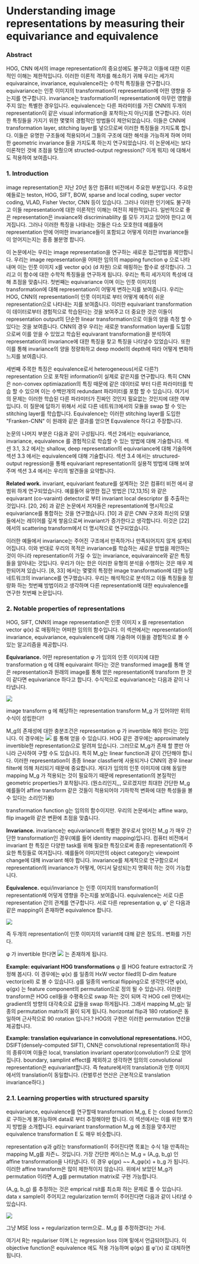 # Understanding image representations by measuring their equivariance and equivalence

### Abstract

HOG, CNN 에서의 image representation의 중요성에도 불구하고 이들에 대한 이론적인 이해는 제한적입니다. 이러한 이론적 격차를 해소하기 귀해 우리는 세가지 equivaraince, invariance, equivalence라는 수학적 특징들을 연구합니다. equivariance는 인풋 이미지의 transformation이 representation에 어떤 영향을 주는지를 연구합니다. invariance는 trasformation이 representation에 아무런 영향을 주지 않는 특별한 경우입니다. equivalence는 다른 파라미터를 가진 CNN의 두개의 representation이 같은 visual information을 포착하는지 아닌지를 연구합니다. 이러한 특징들을 가지기 위한 몇몇의 경험적인 방법들이 제안되었습니다. 이들은 CNN에 transformation layer, stitching layer를 넣으므로써 이러한 특징들을 가지도록 합니다. 이들은 유명한 구조들에 적용되어서 그들의 구조에 대한 해석을 가능하게 하며 어떠한 geometric invariance 들을 가지도록 하는지 연구되었습니다. 이 논문에서는 보다 이론적인 것에 초점을 맞췄으며 structed-output regression(? 이게 뭐지) 에 대해서도 적용하여 보여줍니다.

### 1. Introduction

image representation은 지난 20년 동안 컴퓨터 비전에서 주요한 부분입니다. 주요한 예들로는 teston, HOG, SIFT, BOW, sparse and local coding, super vector coding, VLAD, Fisher Vector, CNN 등이 있습니다. 그러나 이러한 인기에도 불구하고 이들 representation에 대한 이론적인 이해는 여전히 제한적입니다. 일반적으로 좋은 representation은 invaiance와 discriminablilty 를 모두 가지고 있어야 한다고 여겨집니다. 그러나 이러한 특징을 나태내는 것들은 다소 모호한데 예를들어 representation 안에 어떠한 invariance들이 포함되고 어떻게 이러한 invariance들이 얻어지는지는 종종 불분명 합니다.

이 논문에서는 우리는 image representation을 연구하는 새로운 접근방법을 제안합니다. 우리는 image representation을 어떠한 임의의 mapping function φ 으로 나타내며 이는 인풋 이미지 x를 vector φ(x) (d 차원) 으로 매핑하는 함수로 생각합니다. 그리고 이 함수에 대한 수학적 특징들을 연구하게 됩니다. 우리는 특히 세가지의 특성에 대해 초점을 맞춥니다. 첫번째는 equivariance 이며 이는 인풋 이미지의 transformation에 대해 representation이 어떻게 변하는지를 보여줍니다. 우리는 HOG, CNN의 representation이 인풋 이미지로 부터 어떻게 예측이 쉬운 representation으로 나타내는 지를 보여줍니다. 이러한 equivariant transformation이 데이터로부터 경험적으로 학습된다는 것을 보여주고 더 중요한 것은  이들이 representation output의 단순한 linear transformation으로 이들의 양을 측정 할 수 있다는 것을 보여줍니다. CNN의 경우 우리는 새로운 transformation layer를 도입함으로써 이를 얻을 수 있었고 학습된 equivarant transformation을 분석하여 representation의 invariance에 대한 특징을 찾고 특징을 나타낼수 있었습니다. 또한 이를 통해 invariance의 양을 정량화하고 deep model의 depth에 따라 어떻게 변화하느지를 보여줍니다.

세번째 주목한 특징은 equivalence로서 heterogeneous(서로 다른?) representation 으로 포착된 information이 실제로 같은지를 연구합니다. 특히 CNN은 non-convex optimiazation의 특징 때문에 같은 데이터로 부터 다른 파라미터를 학습 할 수 있으며 이는 수백만개의 redundant 파라미터를 포함 할 수 있습니다. 여기서의 문제는 이러한 학습된 다른 파라미터가 진짜인 것인지 필요없는 것인지에 대한 여부입니다. 이 질문에 답하기 위해서 서로 다른 네트워크에서의 모듈을 swap 할 수 잇는 stitching layer를 학습합니다. Equivalence는 이러한 stitching layer를 도입한 "Franken-CNN" 이 원래와 같은 결과를 얻으면 Equvalence 하다고 주장합니다.

논문의 나머지 부분은 다음과 같이 구성됩니다. 섹션 2에서는 equivariance, invariance, equivalence 를 경험적으로 학습할 수 있는 방법에 대해 기술합니다. 섹션 3.1, 3.2 에서는 
shallow, deep representation의 equivariance에 대해 기술하며 섹션 3.3 에서는 equivalence에 대해 기술합니다. 섹션 3.4 에서는 structured-output regression을 통해 equivariant representation의 실용적 방법에 대해 보여주며 섹션 3.4 에서는 우리의 발견들을 요약합니다.

<b>Related work.</b> invariant, equivariant feature를 설계하는 것은 컴퓨터 비전 에서 광범위 하게 연구되었습니다. 예를들어 유명한 접근 방법은 [12,13,15] 와 같은 equivarant (co-varaint) detector로 부터 invariant local descriptor 를 추출하는 것입니다. [20, 26] 과 같은 논문에서 저자들은 representation에 명시적으로 equivariance를 통합하는 것을 연구했습니다. [10] 과 같은 CNN 구조와 최신의 모델들에서는 레이어를 깊게 쌓음으로써 invariant가 증가한다고 생각합니다. 이것은 [22] 에서의 scattering transform에서 더 명시적으로 연구되었습니다.

이러한 예들에서 invariance는 주어진 구조에서 만족하거나 만족되어지지 않게 설계되어집니다. 이와 반대로 우리의 목적은 invariance를 학습하는 새로운 방법을 제안하는 것이 아니라 representation이 가질 수 있는 invariance, equivaraince와 같은 특징들을 알아내는 것입니다. 우리가 아는 한은 이러한 유형의 분석을 수행하는 것은 매우 제한되어져 있습니다. [8, 33] 에서는 몇몇의 특정한 image transformation에 대한 뉴럴 네트워크의 invariance를 연구했습니다. 우리는 해석적으로 분석하고 이들 특징들을 정량화 하는 첫번째 방법이라고 생각하며 다른 representation에 대한 equivalence를 연구한 첫번째 논문입니다.

### 2. Notable properties of representations

HOG, SIFT, CNN의 image representation은 인풋 이미지 x 를 representation vector φ(x) 로 매핑하는 어떠한 임의의 함수입니다. 이 섹션에서는 representation의 invariance, equivariance, equivalence에 대해 기술하며 이들을 경험적으로 볼 수 있는 알고리즘을 제공합니다.

<b>Equivariance.</b> 어떤 representation φ 가 임의의 인풋 이미지에 대한  transformation g 에 대해 equivaraint 하다는 것은 transformed image를 통해 얻은 representation과 원래의 image를 통해 얻은 representation에 transform 한 것이 같다면 equivariance 하다고 합니다. 수식적으로 equivariance는 다음과 같이 나타냅니다.

<img src="https://latex.codecogs.com/gif.latex?%5Cforall%20x%20%5Cin%20%5Cchi%20%3A%20%5Cphi%28gx%29%20%5Capprox%20M_g%5Cphi%28x%29%20%5C%2C%5C%2C%5C%2C%5C%2C%20%281%29%20%5Cnewline%20where%5C%2C%5C%2C%20exist%20%5C%2C%5C%2C%20M_g%20%3A%20%5Cmathbb%7BR%7D%5Ed%20%5Crightarrow%20%5Cmathbb%7BR%7D%5Ed" />

image transform g 에 해당하는 representation transform M_g 가 있어야만 위의 수식이 성립한다!!

M_g의 존재성에 대한 충분조건은 representation φ 가 invertible 해야 한다는 것입니다. 이 경우에는  <img src="https://latex.codecogs.com/gif.latex?M_g%20%3D%20%5Cphi%20%5Ccirc%20g%20%5Ccirc%20%5Cphi%20%5E%7B-1%7D" />
를 통해 얻을 수 있습니다. HOG 같은 경우에는 approximately invertible한 representation으로 알려져 있습니다. 그러므로 M_g가 존재 할 뿐만 아니라 근사하여 구할 수도 있습니다. 특히 M_g는 linear function과 같이 간단해야 합니다. 이러한 representation이 종종 linear classfier에 사용되거나 CNN의 경우 linear filter에 의해 처리되기 때문에 중요합니다. 게다가 임의의 인풋 이미지에 대해 동일한 mapping M_g 가 적용되는 것이 필요하기 때문에 representation의 본질적인 geometric properties가 포착됩니다. (뭔소리인지,,, 모르겠지만 최대한 간단한 M_g 예를들어 affine transform 같은 것들이 적용되어야 기하학적 변화에 대한 특성들을 볼 수 있다는 소리인가봄)

transformation function g는 임의의 함수이지만. 우리의 논문에서는 affine warp, flip image와 같은 변환에 초점을 맞춥니다.

<b>Invariance.</b> invariance는 equivariance의 특별한 경우로서 얻어진 M_g 가 매우 간단한 transformation인 경우(예를 들어 identity mapping)입니다. 컴퓨터 비전에서 invariant 한 특징은 다양한 task를 위해 필요한 특징으로써 종종 representation의 주요한 특징들로 여겨집니다. 예를들어 이미지안의 object category는 viewpoint change에 대해 invariant 해야 합니다. invariance를 체계적으로 연구함으로서 representation의 invariance가 어떻게, 어디서 달성되는지 명확히 하는 것이 가능합니다.

<b>Equivalence.</b> equi/invariance 는 인풋 이미지의 transformation이 representation에 어덯게 영향을 주는지를 보여줍니다. equivalence는 서로 다른 representation 간의 관계를 연구합니다. 서로 다른 representation φ, φ' 은 다음과 같은 mapping이 존재하면 equivalence 합니다.

<img src="https://latex.codecogs.com/gif.latex?%5Cforall%20x%20%3A%20%5Cphi%27%28x%29%20%5Capprox%20E_%7B%5Cphi%20%5Crightarrow%20%5Cphi%27%7D%5Cphi%28x%29" />

즉 두개의 representation이 인풋 이미지의 variant에 대해 같은 정도의.. 변화를 가진다.

φ 가 invertible 한다면 <img src="https://latex.codecogs.com/gif.latex?E_%7B%5Cphi%20%5Crightarrow%20%5Cphi%27%7D%20%3D%20%5Cphi%27%20%5Ccirc%20%5Cphi%5E%7B-1%7D" /> 는 존재하게 됩니다. 

<b>Example: equivariant HOG transformations</b> φ 를 HOG feature extractor로 가정해 봅시다. 이 경우에는 φ(x) 를 일종의 HxW vector filed의 D-dim feature vector(cell) 로 볼 수 있습니다. g를 일종의 vertical flipping으로 생각한다면 φ(x), φ(gx) 는 feature component의 permutation으로 정의 될 수 있습니다. 이러한 transform은 HOG cell들을 수평축으로 swap 하는 것이 되며 각 HOG cell 안에서는 gradient의 방향의 대각축으로 값들을 swap 하게됩니다. 그래서 mapping M_g는 일종의 permutation matrix의 꼴이 되게 됩니다. horizontal flip과 180 rotation은 동일하며 근사적으로 90 rotation 입니다.? HOG의 구현은 이러한 permutation 연산을 제공합니다.

<b>Example: translation equivariance in convolutional representations. </b> HOG, DSIFT(densely-computed SIFT), CNN은 convolutional representation의 하나의 종류이며 이들은 local, translation invariant operator(convolution?) 으로 얻어집니다. boundary, samplint effect를 제외하고 생각하면 임의의 convolutional representation은 equivariant합니다. 즉 feature에서의 translation과 인풋 이미지에서의 translation이 동일합니다. (컨벌루션 연산은 근본적으로 translation invariance하다.)


### 2.1. Learning properties with structured sparsity

equivariance, equivalence를 연구할때 transformation M_g, E 는 closed form으로 구하는게 불가능하며 data로 부터 추정해야만 합니다. 이 섹션에서는 이를 위한 몇가지 방법을 소개합니다. equirvariant transformation M_g 에 초점을 맞추지만 equivalence transformation E 도 매우 비슷합니다.

representation φ과 g라는 transformation이 주어진다면 목표는 수식 1을 만족하는 mapping M_g를 차즌ㄴ 것입니다. 가장 간단한 케이스는 M_g = (A_g, b_g) 인 affine transformation을 나타냅니다. 이 경우 φ(gx) ~~ A_gφ(x) + b_g 가 됩니다. 이러한 affine transform은 많이 제한적이지 않습니다. 위에서 보았던 M_g가 permutation 이라면 A_g를 permutation matrix로 구현 가능합니다. 

(A_g, b_g) 를 추정하는 것은 emprical rsit를 최소화 하는 문제로 풀 수 있습니다. data x sample이 주어지고 regularization term이 주어진다면 다음과 같이 나타낼 수 있습니다.

<img src="https://latex.codecogs.com/gif.latex?E%28A_g%2C%20b_g%29%20%3D%20%5Clambda%20R%28A_g%29%20&plus;%20%5Cfrac%7B1%7D%7Bn%7D%20%5Csum_%7Bi%3D1%7D%5En%20L%28%5Cphi%28gx_i%29%2C%20A_g%5Cphi%28x_i%29%20&plus;%20b_g%29%20%5C%2C%5C%2C%5C%2C%5C%2C%20%282%29" />

그냥 MSE loss + regularization term으로.. M_g 를 추정하겠다는 거네.

여기서 R는 regulariser 이며 L는 regression loss 이며 밑에서 언급되어집니다. 이 objective function은 equivalence 에도 적용 가능하며 φ(gx) 를 φ'(x) 로 대체하면 됩니다.














